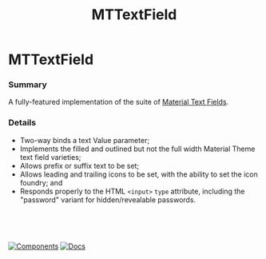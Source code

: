 ﻿---
uid: C.MTTextField
title: MTTextField
---
# MTTextField

### Summary

A fully-featured implementation of the suite of [Material Text Fields](https://material.io/develop/web/components/input-controls/text-field/).

### Details

- Two-way binds a text Value parameter;
- Implements the filled and outlined but not the full width Material Theme text field varieties;
- Allows prefix or suffix text to be set;
- Allows leading and trailing icons to be set, with the ability to set the icon foundry; and
- Responds properly to the HTML `<input>` `type` attribute, including the "password" variant for hidden/revealable passwords.

&nbsp;

&nbsp;

[![Components](https://img.shields.io/static/v1?label=Components&message=Core&color=blue)](xref:A.CoreComponents)
[![Docs](https://img.shields.io/static/v1?label=API%20Documentation&message=MTTextField&color=brightgreen)](xref:BlazorMdc.MTTextField)